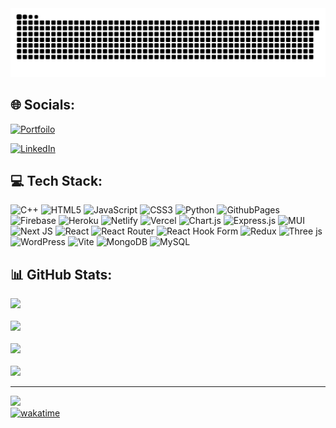 <img src="https://raw.githubusercontent.com/godspeed-03/godspeed-03/output/snake.svg" alt="Snake animation" />

## 🌐 Socials:
[![Portfoilo](https://img.shields.io/badge/nxtdev-%25?style=for-the-badge&label=Portfolio&labelColor=balck&color=black&link=https%3A%2F%2Fnxtdev.in%2F)](https://nxtdev.in)

[![LinkedIn](https://img.shields.io/badge/LinkedIn-%230077B5.svg?logo=linkedin&logoColor=white)](https://www.linkedin.com/in/godspeed03/) 

## 💻 Tech Stack:
![C++](https://img.shields.io/badge/c++-%2300599C.svg?style=for-the-badge&logo=c%2B%2B&logoColor=white) ![HTML5](https://img.shields.io/badge/html5-%23E34F26.svg?style=for-the-badge&logo=html5&logoColor=white) ![JavaScript](https://img.shields.io/badge/javascript-%23323330.svg?style=for-the-badge&logo=javascript&logoColor=%23F7DF1E) ![CSS3](https://img.shields.io/badge/css3-%231572B6.svg?style=for-the-badge&logo=css3&logoColor=white) ![Python](https://img.shields.io/badge/python-3670A0?style=for-the-badge&logo=python&logoColor=ffdd54) ![GithubPages](https://img.shields.io/badge/github%20pages-121013?style=for-the-badge&logo=github&logoColor=white) ![Firebase](https://img.shields.io/badge/firebase-%23039BE5.svg?style=for-the-badge&logo=firebase) ![Heroku](https://img.shields.io/badge/heroku-%23430098.svg?style=for-the-badge&logo=heroku&logoColor=white) ![Netlify](https://img.shields.io/badge/netlify-%23000000.svg?style=for-the-badge&logo=netlify&logoColor=#00C7B7) ![Vercel](https://img.shields.io/badge/vercel-%23000000.svg?style=for-the-badge&logo=vercel&logoColor=white) ![Chart.js](https://img.shields.io/badge/chart.js-F5788D.svg?style=for-the-badge&logo=chart.js&logoColor=white) ![Express.js](https://img.shields.io/badge/express.js-%23404d59.svg?style=for-the-badge&logo=express&logoColor=%2361DAFB) ![MUI](https://img.shields.io/badge/MUI-%230081CB.svg?style=for-the-badge&logo=mui&logoColor=white) ![Next JS](https://img.shields.io/badge/Next-black?style=for-the-badge&logo=next.js&logoColor=white) ![React](https://img.shields.io/badge/react-%2320232a.svg?style=for-the-badge&logo=react&logoColor=%2361DAFB) ![React Router](https://img.shields.io/badge/React_Router-CA4245?style=for-the-badge&logo=react-router&logoColor=white) ![React Hook Form](https://img.shields.io/badge/React%20Hook%20Form-%23EC5990.svg?style=for-the-badge&logo=reacthookform&logoColor=white) ![Redux](https://img.shields.io/badge/redux-%23593d88.svg?style=for-the-badge&logo=redux&logoColor=white) ![Three js](https://img.shields.io/badge/threejs-black?style=for-the-badge&logo=three.js&logoColor=white) ![WordPress](https://img.shields.io/badge/WordPress-%23117AC9.svg?style=for-the-badge&logo=WordPress&logoColor=white) ![Vite](https://img.shields.io/badge/vite-%23646CFF.svg?style=for-the-badge&logo=vite&logoColor=white) ![MongoDB](https://img.shields.io/badge/MongoDB-%234ea94b.svg?style=for-the-badge&logo=mongodb&logoColor=white) ![MySQL](https://img.shields.io/badge/mysql-%2300000f.svg?style=for-the-badge&logo=mysql&logoColor=white)

## 📊 GitHub Stats:
![](https://github-readme-stats.vercel.app/api?username=godspeed-03&show_icons=true&theme=vision-friendly-dark&hide=contribs&hide_border=false&include_all_commits=true&count_private=true)
<br/>
<br/>
![](https://github-readme-streak-stats.herokuapp.com/?user=godspeed-03&theme=midnight-purple&hide_border=false)
<br/>
<br/>
![](https://github-readme-stats.vercel.app/api/top-langs/?username=godspeed-03&layout=compact&theme=chartreuse-dark)
<br/>
<br/>
![](https://github-readme-stats.vercel.app/api/wakatime?username=godspeed03&layout=compact&theme=neon)





---
![](https://visitcount.itsvg.in/api?id=godspeed-03&label=Profile%20Views&pretty=true)
<br/>
[![wakatime](https://wakatime.com/badge/user/d9eddcfd-8a78-4188-b6d9-6d0af2abf114.svg)](https://wakatime.com/@d9eddcfd-8a78-4188-b6d9-6d0af2abf114)





<!-- ![](https://github-readme-stats.vercel.app/api/top-langs/?username=godspeed-03&layout=compact&theme=chartreuse-dark) -->
